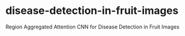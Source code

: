 # disease-detection-in-fruit-images
Region Aggregated Attention CNN for Disease Detection in Fruit Images
